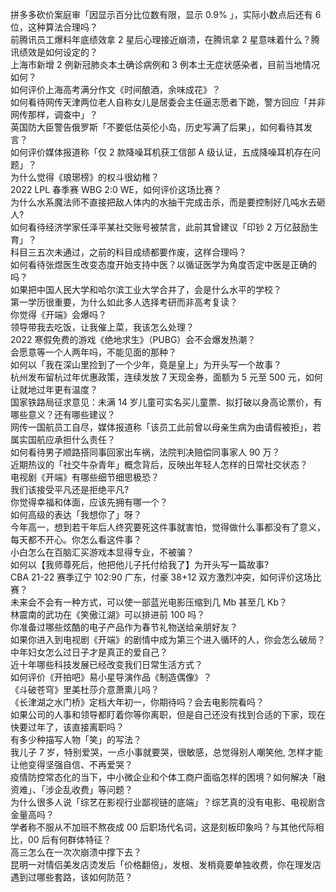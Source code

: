 拼多多砍价案庭审「因显示百分比位数有限，显示 0.9% 」，实际小数点后还有 6 位，这种算法合理吗？  
前腾讯员工爆料年底绩效拿 2 星后心理接近崩溃，在腾讯拿 2 星意味着什么？腾讯绩效是如何设定的？  
上海市新增 2 例新冠肺炎本土确诊病例和 3 例本土无症状感染者，目前当地情况如何？  
如何评价上海高考满分作文《时间酿酒，余味成花》？  
如何看待网传天津两位老人自称女儿是居委会主任逼志愿者下跪，警方回应「并非网传那样，调查中」？  
英国防大臣警告俄罗斯「不要低估英伦小岛，历史写满了后果」，如何看待其发言？  
如何评价媒体报道称「仅 2 款降噪耳机获工信部 A 级认证，五成降噪耳机存在问题」？  
为什么觉得《琅琊榜》的权斗很幼稚？  
2022 LPL 春季赛 WBG 2:0 WE，如何评价这场比赛？  
为什么水系魔法师不直接把敌人体内的水抽干完成击杀，而是要控制好几吨水去砸人?  
如何看待经济学家任泽平某社交账号被禁言，此前其曾建议「印钞 2 万亿鼓励生育」？  
科目三五次未通过，之前的科目成绩都要作废，这样合理吗？  
如何看待张煜医生改变态度开始支持中医？以循证医学为角度否定中医是正确的吗？  
如果把中国人民大学和哈尔滨工业大学合并了，会是什么水平的学校？  
第一学历很重要，为什么如此多人选择考研而非高考复读？  
你觉得《开端》会爆吗？  
领导带我去吃饭，让我催上菜，我该怎么处理？  
2022 寒假免费的游戏《绝地求生》（PUBG）会不会爆发热潮？  
会愿意等一个人两年吗，不能见面的那种？  
如何以「我在深山里捡到了一个少年，竟是皇上」为开头写一个故事？  
杭州发布留杭过年优惠政策，连续发放 7 天现金券，面额为 5 元至 500 元，如何让就地过年更有温度？  
国家铁路局征求意见：未满 14 岁儿童可实名买儿童票、拟打破以身高论票价，有哪些意义？还有哪些建议？  
网传一国航员工自尽，媒体报道称「该员工此前曾以母亲生病为由请假被拒」，若属实国航应承担什么责任？  
如何看待男子顺路搭同事回家出车祸，法院判决赔偿同事家人 90 万？  
近期热议的「社交牛杂青年」概念背后，反映出年轻人怎样的日常社交状态？  
电视剧《开端》有哪些细节细思极恐？  
我们该接受平凡还是拒绝平凡?  
你觉得幸福和体面，应该先拥有哪一个？  
如何高级的表达「我想你了」呀？  
今年高一，想到若干年后人终究要死这件事就害怕，觉得做什么事都没有了意义，每天都不开心。你怎么看这件事？  
小白怎么在百脑汇买游戏本显得专业，不被骗？  
如何以【我师尊死后，他把他儿子托付给我了】为开头写一篇故事?  
CBA 21-22 赛季辽宁 102:90 广东，付豪 38+12 双方激烈冲突，如何评价这场比赛？  
未来会不会有一种方式，可以使一部蓝光电影压缩到几 Mb 甚至几 Kb？  
林震南的武功在《笑傲江湖》可以排进前 100 吗？  
你准备过哪些炫酷的电子产品作为春节礼物送给亲朋好友？  
如果你进入到电视剧《开端》的剧情中成为第三个进入循环的人，你会怎么破局？  
中年妇女怎么过日子才是真正的爱自己？  
近十年哪些科技发展已经改变我们日常生活方式？  
如何评价《开拍吧》易小星导演作品《制造偶像》？  
《斗破苍穹》里美杜莎介意萧熏儿吗？  
《长津湖之水门桥》定档大年初一，你期待吗？会去电影院看吗？  
如果公司的人事和领导都盯着你等你离职，但是自己还没有找到合适的下家，现在快要过年了，该直接离职吗？  
有多少种描写人物「笑」的写法？  
我儿子 7 岁，特别爱哭，一点小事就要哭，很敏感，总觉得别人嘲笑他, 怎样才能让他变得坚强自信、不再爱哭？  
疫情防控常态化的当下，中小微企业和个体工商户面临怎样的困境？如何解决「融资难」、「涉企乱收费」等问题？  
为什么很多人说「综艺在影视行业鄙视链的底端」？综艺真的没有电影、电视剧含金量高吗？  
学者称不服从不加班不熬夜成 00 后职场代名词，这是刻板印象吗？与其他代际相比，00 后有何群体特征？  
高三怎么在一次次崩溃中撑下去？  
昆明一对情侣美发店烫发后「价格翻倍」，发根、发梢竟要单独收费，你在理发店遇到过哪些套路，该如何防范？  
